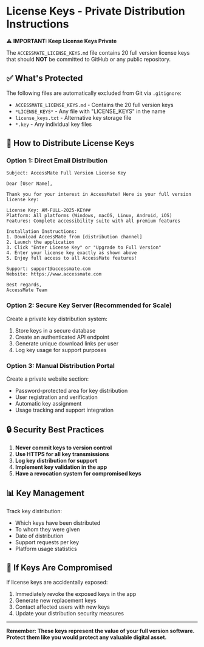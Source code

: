 # License Keys - Private Distribution Instructions

⚠️ **IMPORTANT: Keep License Keys Private**

The `ACCESSMATE_LICENSE_KEYS.md` file contains 20 full version license keys that should **NOT** be committed to GitHub or any public repository.

## ✅ What's Protected

The following files are automatically excluded from Git via `.gitignore`:
- `ACCESSMATE_LICENSE_KEYS.md` - Contains the 20 full version keys
- `*LICENSE_KEYS*` - Any file with "LICENSE_KEYS" in the name
- `license_keys.txt` - Alternative key storage file
- `*.key` - Any individual key files

## 📧 How to Distribute License Keys

### Option 1: Direct Email Distribution
```
Subject: AccessMate Full Version License Key

Dear [User Name],

Thank you for your interest in AccessMate! Here is your full version license key:

License Key: AM-FULL-2025-KEY##
Platform: All platforms (Windows, macOS, Linux, Android, iOS)
Features: Complete accessibility suite with all premium features

Installation Instructions:
1. Download AccessMate from [distribution channel]
2. Launch the application
3. Click "Enter License Key" or "Upgrade to Full Version"
4. Enter your license key exactly as shown above
5. Enjoy full access to all AccessMate features!

Support: support@accessmate.com
Website: https://www.accessmate.com

Best regards,
AccessMate Team
```

### Option 2: Secure Key Server (Recommended for Scale)
Create a private key distribution system:
1. Store keys in a secure database
2. Create an authenticated API endpoint
3. Generate unique download links per user
4. Log key usage for support purposes

### Option 3: Manual Distribution Portal
Create a private website section:
- Password-protected area for key distribution
- User registration and verification
- Automatic key assignment
- Usage tracking and support integration

## 🔒 Security Best Practices

1. **Never commit keys to version control**
2. **Use HTTPS for all key transmissions**
3. **Log key distribution for support**
4. **Implement key validation in the app**
5. **Have a revocation system for compromised keys**

## 📊 Key Management

Track key distribution:
- Which keys have been distributed
- To whom they were given
- Date of distribution
- Support requests per key
- Platform usage statistics

## 🚨 If Keys Are Compromised

If license keys are accidentally exposed:
1. Immediately revoke the exposed keys in the app
2. Generate new replacement keys
3. Contact affected users with new keys
4. Update your distribution security measures

---

**Remember: These keys represent the value of your full version software. Protect them like you would protect any valuable digital asset.**